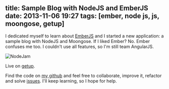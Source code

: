 title: Sample Blog with NodeJS and EmberJS
date: 2013-11-06 19:27
tags: [ember, node js, js, moongose, getup]
---

I dedicated myself to learn about [EmberJS](http://emberjs.com) and I started a new application: a sample blog with NodeJS and Moongose. If I liked Ember? No. Ember confuses me too. I couldn't use all features, so I'm still team AngularJS. 

![NodeJam](http://assets.krawdyah.com/images/screenshots/nodejam.png)

Live on [getup](http://nodejam-sorta.getup.io/).

Find the code on [my github](http://github.com/krawdyah/nodejam) and feel free to collaborate, improve it, refactor and solve [issues](http://github.com/krawdyah/nodejam/issues). I'll keep learning, so I hope for help.